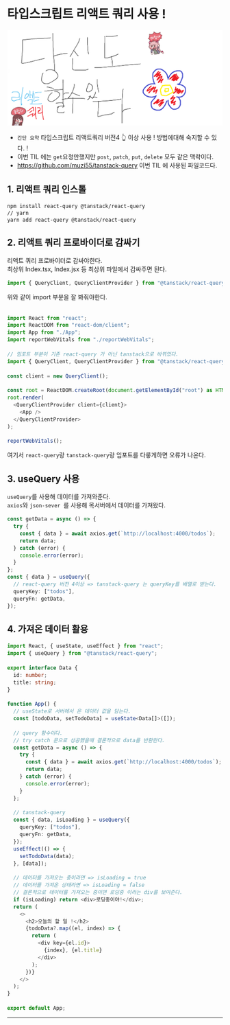 # 타입스크립트 리액트 쿼리 사용 !

![Alt text](images/0805/%EB%8B%B9%EC%8B%A0%EB%8F%84%ED%95%A0%EC%88%98%EC%9E%88%EB%8B%A4%EB%A6%AC%EC%95%A1%ED%8A%B8%EC%BF%BC%EB%A6%AC.png)

- `간단 요약` 타입스크립트 리액트쿼리 버전4 :point_up_2: 이상 사용 ! 방법에대해 숙지할 수 있다. !
- 이번 TIL 에는 `get`요청만했지만 `post`, `patch`, `put`, `delete` 모두 같은 맥락이다.
- https://github.com/muzi55/tanstack-query 이번 TIL 에 사용된 파일코드다.

## 1. 리액트 쿼리 인스톨

```
npm install react-query @tanstack/react-query
// yarn
yarn add react-query @tanstack/react-query
```

## 2. 리액트 쿼리 프로바이더로 감싸기

리액트 쿼리 프로바이더로 감싸야한다.<br/>
최상위 Index.tsx, Index.jsx 등 최상위 파일에서 감싸주면 된다.<br>

```typescript
import { QueryClient, QueryClientProvider } from "@tanstack/react-query";
```

위와 같이 import 부분을 잘 봐줘야한다.
<br/>
<br/>

```typescript
import React from "react";
import ReactDOM from "react-dom/client";
import App from "./App";
import reportWebVitals from "./reportWebVitals";

// 임포트 부분이 기존 react-query 가 아닌 tanstack으로 바뀌었다.
import { QueryClient, QueryClientProvider } from "@tanstack/react-query";

const client = new QueryClient();

const root = ReactDOM.createRoot(document.getElementById("root") as HTMLElement);
root.render(
  <QueryClientProvider client={client}>
    <App />
  </QueryClientProvider>
);

reportWebVitals();
```

여기서 `react-query`랑 `tanstack-query`랑 임포트를 다릏게하면 오류가 나온다.

## 3. useQuery 사용

`useQuery`를 사용해 데이터를 가져와준다.<br/>
`axios`와 `json-sever `를 사용해 목서버에서 데이터를 가져왔다.

```typescript
const getData = async () => {
  try {
    const { data } = await axios.get(`http://localhost:4000/todos`);
    return data;
  } catch (error) {
    console.error(error);
  }
};
const { data } = useQuery({
  // react-query 버전 4이상 => tanstack-query 는 queryKey를 배열로 받는다.
  queryKey: ["todos"],
  queryFn: getData,
});
```

## 4. 가져온 데이터 활용

```typescript
import React, { useState, useEffect } from "react";
import { useQuery } from "@tanstack/react-query";

export interface Data {
  id: number;
  title: string;
}

function App() {
  // useState로 서버에서 온 데이터 값을 담는다.
  const [todoData, setTodoData] = useState<Data[]>([]);

  // query 함수이다.
  // try catch 문으로 성공했을때 결론적으로 data를 반환한다.
  const getData = async () => {
    try {
      const { data } = await axios.get(`http://localhost:4000/todos`);
      return data;
    } catch (error) {
      console.error(error);
    }
  };

  // tanstack-query
  const { data, isLoading } = useQuery({
    queryKey: ["todos"],
    queryFn: getData,
  });
  useEffect(() => {
    setTodoData(data);
  }, [data]);

  // 데이터를 가져오는 중이라면 => isLoading = true
  // 데이터를 가져온 상태라면 => isLoading = false
  // 결론적으로 데이터를 가져오는 중이면 로딩중 이라는 div를 보여준다.
  if (isLoading) return <div>로딩중이야!</div>;
  return (
    <>
      <h2>오늘의 할 일 !</h2>
      {todoData?.map((el, index) => {
        return (
          <div key={el.id}>
            {index}, {el.title}
          </div>
        );
      })}
    </>
  );
}

export default App;
```

<hr/>
